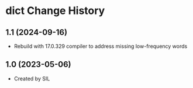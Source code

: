 dict Change History
====================

1.1 (2024-09-16)
----------------
* Rebuild with 17.0.329 compiler to address missing low-frequency words

1.0 (2023-05-06)
----------------
* Created by SIL
